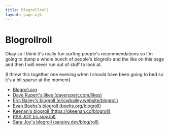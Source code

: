 ```yaml
---
title: Blogrollroll
layout: page.njk
---
```


# Blogrollroll

Okay so I think it's really fun surfing people's recommendations so I'm going to dump a whole bunch of people's blogrolls and the like on this page and then I will never run out of stuff to look at.

(I threw this together one evening when I should have been going to bed so it's a bit sparse at the moment)

- [Blogroll.org](https://blogroll.org/)
- [Dave Rupert's likes (daverupert.com/likes)](https://daverupert.com/likes/)
- [Eric Bailey's blogroll (ericwbailey.website/blogroll)](https://ericwbailey.website/blogroll/)
- [Evan Boehs's blogroll (boehs.org/blogroll)](https://boehs.org/blogroll)
- [Keenan's blogroll (https://gkeenan.co/blogroll)](https://gkeenan.co/blogroll)
- [RSS JOY (rs.sjoy.lol)](https://rs.sjoy.lol/)
- [Sara Joy's blogroll (sarajoy.dev/blog/roll)](https://sarajoy.dev/blog/roll/)
